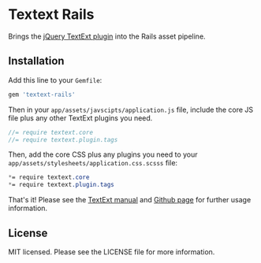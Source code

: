 # Textext Rails

Brings the [jQuery TextExt plugin](http://textextjs.com/) into the Rails asset pipeline.

## Installation

Add this line to your `Gemfile`:

```ruby
gem 'textext-rails'
```

Then in your `app/assets/javscipts/application.js` file, include the core JS file plus any other TextExt plugins you need.

```javascript
//= require textext.core
//= require textext.plugin.tags
```

Then, add the core CSS plus any plugins you need to your `app/assets/stylesheets/application.css.scsss` file:

```css
*= require textext.core
*= require textext.plugin.tags
```

That's it!  Please see the [TextExt manual](http://textextjs.com/manual/index.html) and [Github page](https://github.com/alexgorbatchev/jquery-textext) for further usage information.

## License

MIT licensed.  Please see the LICENSE file for more information.